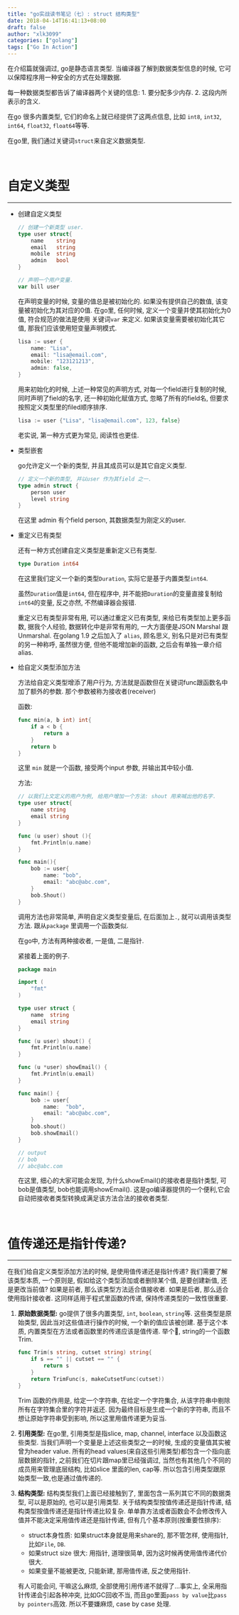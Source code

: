 ```yaml
---
title: "go实战读书笔记（七）: struct 结构类型"
date: 2018-04-14T16:41:13+08:00
draft: false
author: "xlk3099"
categories: ["golang"]
tags: ["Go In Action"]
---
```


在介绍篇就强调过, go是静态语言类型. 当编译器了解到数据类型信息的时候, 它可以保障程序用一种安全的方式在处理数据.

每一种数据类型都告诉了编译器两个关键的信息: 1. 要分配多少内存.  2. 这段内所表示的含义.

在go 很多内置类型, 它们的命名上就已经提供了这两点信息, 比如 `int8`, `int32`, `int64`, `float32`, `float64`等等.

在go里, 我们通过关键词`struct`来自定义数据类型.

</br>

# 自定义类型
---

* 创建自定义类型

    ```go
    // 创建一个新类型 user.
    type user struct{
        name    string
        email   string
        mobile  string
        admin   bool
    }

    // 声明一个用户变量.
    var bill user
    ```

    在声明变量的时候, 变量的值总是被初始化的. 如果没有提供自己的数值, 该变量被初始化为其对应的0值. 在go里, 任何时候, 定义一个变量并使其初始化为0值, 符合规范的做法是使用 关键词`var` 来定义. 如果该变量需要被初始化其它值, 那我们应该使用短变量声明模式.

    ```go
    lisa := user {
        name: "Lisa",
        email: "lisa@email.com",
        mobile: "123121213",
        admin: false,
    }
    ```
    用来初始化的时候, 上述一种常见的声明方式, 对每一个field进行复制的时候, 同时声明了field的名字, 还一种初始化赋值方式, 忽略了所有的field名, 但要求按照定义类型里的filed顺序排序.

    ```go
    lisa := user {"Lisa", "lisa@email.com", 123, false}
    ```
    老实说, 第一种方式更为常见, 阅读性也更佳.

* 类型嵌套

    go允许定义一个新的类型, 并且其成员可以是其它自定义类型.

    ```go
    // 定义一个新的类型, 并以user 作为其field 之一.
    type admin struct {
        person user
        level string
    }
    ```
    在这里 admin 有个field person, 其数据类型为刚定义的user.

* 重定义已有类型

    还有一种方式创建自定义类型是重新定义已有类型.

    ```go
    type Duration int64
    ```

    在这里我们定义一个新的类型`Duration`, 实际它是基于内置类型`int64`.
    
    虽然`Duration`值是`int64`, 但在程序中, 并不能把`Duration`的变量直接复制给`int64`的变量, 反之亦然, 不然编译器会报错. 

    重定义已有类型非常有用, 可以通过重定义已有类型, 来给已有类型加上更多函数, 据我个人经验, 数据转化中是非常有用的, 一大方面便是JSON Marshal 跟 Unmarshal. 在golang 1.9 之后加入了 `alias`, 顾名思义, 别名只是对已有类型的另一种称呼, 虽然很方便, 但他不能增加新的函数, 之后会有单独一章介绍alias.

* 给自定义类型添加方法

    方法给自定义类型增添了用户行为, 方法就是函数但在关键词func跟函数名中加了额外的参数. 那个参数被称为接收者(receiver)

    函数:

    ```go
    func min(a, b int) int{
        if a < b {
            return a
        }
        return b
    }
    ```
    这里 `min` 就是一个函数, 接受两个input 参数, 并输出其中较小值.

    方法:

    ```go
    // 以我们上文定义的用户为例, 给用户增加一个方法: shout 用来喊出他的名字.
    type user struct{
        name string
        email string
    }

    func (u user) shout (){
        fmt.Println(u.name)
    }

    func main(){
        bob := user{
            name: "bob",
            email: "abc@abc.com",
        }
        bob.Shout()
    }
    ```
    调用方法也非常简单, 声明自定义类型变量后, 在后面加上`.`, 就可以调用该类型方法. 跟从`package` 里调用一个函数类似.

    在go中, 方法有两种接收者, 一是值, 二是指针. 

    紧接着上面的例子.

    ```go
    package main

    import (
        "fmt"
    )

    type user struct {
        name  string
        email string
    }

    func (u user) shout() {
        fmt.Println(u.name)
    }

    func (u *user) showEmail() {
        fmt.Println(u.email)
    }

    func main() {
        bob := user{
            name:  "bob",
            email: "abc@abc.com",
        }
        bob.shout()
        bob.showEmail()
    }

    // output
    // bob
    // abc@abc.com
    ```
    在这里, 细心的大家可能会发现, 为什么showEmail()的接收者是指针类型, 可bob是值类型, bob也能调用showEmail(). 这是go编译器提供的一个便利,它会自动把接收者类型转换成满足该方法合法的接收者类型.

</br>

# 值传递还是指针传递?
---

在我们给自定义类型添加方法的时候, 是使用值传递还是指针传递? 我们需要了解该类型本质, 一个原则是, 假如给这个类型添加或者删除某个值, 是要创建新值, 还是更改当前值? 如果是前者, 那么该类型方法适合值接收者. 如果是后者, 那么适合使用指针接收者. 这同样适用于程式里函数的传递, 保持传递类型的一致性很重要.

1. **原始数据类型:** 
    go提供了很多内置类型, `int`, `boolean`, `string`等. 这些类型是原始类型, 因此当对这些值进行操作的时候, 一个新的值应该被创建. 基于这个本质, 内置类型在方法或者函数里的传递应该是值传递. 举个🌰, string的一个函数Trim.
    ```go
    func Trim(s string, cutset string) string{
        if s == "" || cutset == "" {
            return s
        }
        return TrimFunc(s, makeCutsetFunc(cutset))
    }
    ```
    Trim 函数的作用是, 给定一个字符串, 在给定一个字符集合, 从该字符串中剔除所有在字符集合里的字符并返还. 因为最终目标是生成一个新的字符串, 而且不想让原始字符串受到影响, 所以这里用值传递更为妥当.

2. **引用类型:**
    在go里, 引用类型是指slice, map, channel, interface 以及函数这些类型. 当我们声明一个变量是上述这些类型之一的时候, 生成的变量值其实被曾为header value. 所有的head values(来自这些引用类型)都包含一个指向底层数据的指针, 之前我们在切片跟map里已经强调过, 当然也有其他几个不同的成员用来管理底层结构, 比如slice 里面的len, cap等. 所以包含引用类型跟原始类型一致,也是通过值传递的.

3. **结构类型:**
    结构类型我们上面已经接触到了, 里面包含一系列其它不同的数据类型, 可以是原始的, 也可以是引用类型.
    关于结构类型按值传递还是指针传递, 结构类型按值传递还是指针传递比较复杂. 单单靠方法或者函数会不会修改传入值并不能决定采用值传递还是指针传递, 但有几个基本原则(按重要性排序):
    * struct本身性质: 如果struct本身就是用来share的, 那不管怎样, 使用指针, 比如`File`, `DB`.
    * 如果struct size 很大: 用指针, 道理很简单, 因为这时候再使用值传递代价很大.
    * 如果变量不能被更改, 只能新建, 那用值传递, 反之使用指针.

    有人可能会问, 干嘛这么麻烦, 全部使用引用传递不就得了...事实上, 全采用指针传递会引起各种冲突, 比如GC回收不当, 而且go里面`pass by value`比`pass by pointers`高效. 所以不要嫌麻烦, case by case 处理.